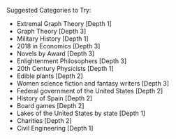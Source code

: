Suggested Categories to Try:
- Extremal Graph Theory [Depth 1]
- Graph Theory [Depth 3]
- Military History [Depth 1]
- 2018 in Economics [Depth 3]
- Novels by Award [Depth 3]
- Enlightenment Philosophers [Depth 3]
- 20th Century Physicists [Depth 1]
- Edible plants [Depth 2]
- Women science fiction and fantasy writers [Depth 3]
- Federal government of the United States [Depth 2]
- History of Spain [Depth 2]
- Board games [Depth 2]
- Lakes of the United States by state [Depth 1]
- Charities [Depth 2]
- Civil Engineering [Depth 1]
